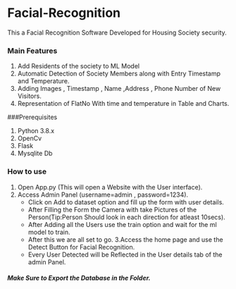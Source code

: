 # Facial-Recognition
This a Facial Recognition Software Developed for Housing Society security.

### Main Features
1. Add Residents of the society to ML Model
2. Automatic Detection of Society Members along with Entry Timestamp and Temperature.
3. Adding Images , Timestamp , Name ,Address , Phone Number of New Visitors.
4. Representation of FlatNo With time and temperature in Table and Charts.

###Prerequisites
1. Python 3.8.x
2. OpenCv
3. Flask
4. Mysqlite Db


### How to use
1. Open App.py (This will open a Website with the User interface).
2. Access Admin Panel (username=admin , password=1234).
   * Click on Add to dataset option and fill up the form with user details.
   * After Filling the Form the Camera with take Pictures of the Person(Tip:Person Should look in each direction for atleast 10secs).
   * After Adding all the Users use the train option and wait for the ml model to train.
   * After this we are all set to go.
3.Access the home page and use the Detect Button for Facial Recognition.
   * Every User Detected will be Reflected in the User details tab of the admin Panel.

##### Make Sure to Export the Database in the Folder.
